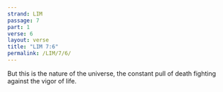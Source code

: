 ```yaml
---
strand: LIM
passage: 7
part: 1
verse: 6
layout: verse
title: "LIM 7:6"
permalink: /LIM/7/6/
---
```

But this is the nature of the universe, the constant pull of death fighting against the vigor of life.
